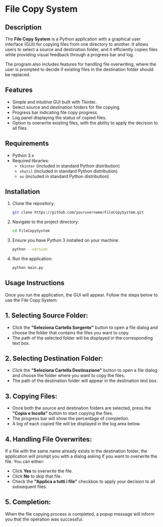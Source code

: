 # File Copy System

## Description

The **File Copy System** is a Python application with a graphical user interface (GUI) for copying files from one directory to another. It allows users to select a source and destination folder, and it efficiently copies files while providing visual feedback through a progress bar and log.

The program also includes features for handling file overwriting, where the user is prompted to decide if existing files in the destination folder should be replaced.

## Features

- Simple and intuitive GUI built with Tkinter.
- Select source and destination folders for file copying.
- Progress bar indicating file copy progress.
- Log panel displaying the status of copied files.
- Option to overwrite existing files, with the ability to apply the decision to all files.

## Requirements

- Python 3.x
- Required libraries:
  - `tkinter` (included in standard Python distribution)
  - `shutil` (included in standard Python distribution)
  - `os` (included in standard Python distribution)

## Installation

1. Clone the repository:

   ```bash
   git clone https://github.com/yourusername/FileCopySystem.git
   ```

2. Navigate to the project directory:

   ```bash
   cd FileCopySystem
   ```

3. Ensure you have Python 3 installed on your machine.

   ```bash
   python --version
   ```

4. Run the application:
   ```bash
   python main.py
   ```

## Usage Instructions

Once you run the application, the GUI will appear. Follow the steps below to use the File Copy System:

## 1. Selecting Source Folder:

- Click the **"Seleziona Cartella Sorgente"** button to open a file dialog and choose the folder that contains the files you want to copy.
- The path of the selected folder will be displayed in the corresponding text box.

## 2. Selecting Destination Folder:

- Click the **"Seleziona Cartella Destinazione"** button to open a file dialog and choose the folder where you want to copy the files.
- The path of the destination folder will appear in the destination text box.

## 3. Copying Files:

- Once both the source and destination folders are selected, press the **"Copia e Incolla"** button to start copying the files.
- The progress bar will show the percentage of completion.
- A log of each copied file will be displayed in the log area below.

## 4. Handling File Overwrites:

If a file with the same name already exists in the destination folder, the application will prompt you with a dialog asking if you want to overwrite the file. You can either:

- Click **Yes** to overwrite the file.
- Click **No** to skip that file.
- Check the **"Applica a tutti i file"** checkbox to apply your decision to all subsequent files.

## 5. Completion:

When the file copying process is completed, a popup message will inform you that the operation was successful.
